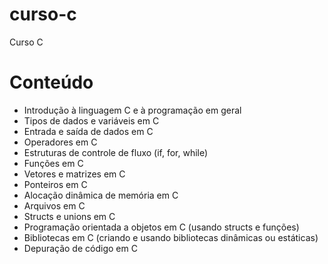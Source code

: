 # curso-c
Curso C


# Conteúdo

* Introdução à linguagem C e à programação em geral
* Tipos de dados e variáveis em C
* Entrada e saída de dados em C
* Operadores em C
* Estruturas de controle de fluxo (if, for, while)
* Funções em C
* Vetores e matrizes em C
* Ponteiros em C
* Alocação dinâmica de memória em C
* Arquivos em C
* Structs e unions em C
* Programação orientada a objetos em C (usando structs e funções)
* Bibliotecas em C (criando e usando bibliotecas dinâmicas ou estáticas)
* Depuração de código em C


